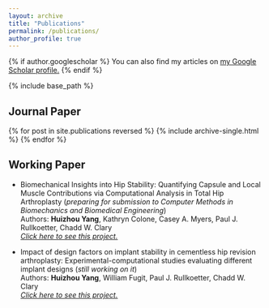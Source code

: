 ```yaml
---
layout: archive
title: "Publications"
permalink: /publications/
author_profile: true
---
```

{% if author.googlescholar %}
  You can also find my articles on <u><a href="{{author.googlescholar}}">my Google Scholar profile</a>.</u>
{% endif %}

{% include base_path %}
## Journal Paper
{% for post in site.publications reversed %}
  {% include archive-single.html %}
{% endfor %}

## Working Paper
- Biomechanical Insights into Hip Stability: Quantifying Capsule and Local Muscle Contributions via Computational Analysis in Total Hip Arthroplasty (*preparing for submission to Computer Methods in Biomechanics and Biomedical Engineering*)<br>Authors: **Huizhou Yang**, Kathryn Colone, Casey A. Myers, Paul J. Rullkoetter, Chadd W. Clary<br>[*Click here to see this project.*](https://yanghuizhou1122.github.io//portfolio/portfolio-5-hip-capsule/)

- Impact of design factors on implant stability in cementless hip revision arthroplasty: Experimental-computational studies evaluating different implant designs (*still working on it*)<br>Authors: **Huizhou Yang**, William Fugit, Paul J. Rullkoetter, Chadd W. Clary<br>[*Click here to see this project.*](https://yanghuizhou1122.github.io//portfolio/portfolio-9-hip-micromotion/)